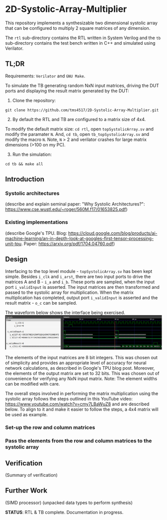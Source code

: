 # 2D-Systolic-Array-Multiplier

This repository implements a synthesizable two dimensional systolic array that can be configured to multiply 2 square matrices of any dimension.

The `rtl` sub-directory contains the RTL written in System Verilog and the `tb` sub-directory contains the test bench written in C++ and simulated using Verilator.

## TL;DR

Requirements: `Verilator` and `GNU Make`.

To simulate the TB generating random NxN input matrices, driving the DUT ports and displaying the result matrix generated by the DUT:

1. Clone the repository:
```
git clone https://github.com/tms4517/2D-Systolic-Array-Multiplier.git
```
2. By default the RTL and TB are configured to a matrix size of 4x4.

To modify the default matrix size: `cd rtl`, open `topSystolicArray.sv` and modify the paramater `N`. And, `cd tb`, open `tb_topSystolicArray.sv` and modify the macro `N`. Note,  `N` > 2 and verilator crashes for large matrix dimensions (>100 on my PC).

3. Run the simulation:
```
cd tb && make all
```

## Introduction

### Systolic architectures

(describe and explain seminal paper: "Why Systolic Architectures?": https://www.cse.wustl.edu/~roger/560M.f17/01653825.pdf)

### Existing implementations

(describe Google's TPU. Blog: https://cloud.google.com/blog/products/ai-machine-learning/an-in-depth-look-at-googles-first-tensor-processing-unit-tpu. Paper: https://arxiv.org/pdf/1704.04760.pdf)

## Design

Interfacing to the top level module - `topSystolicArray.sv` has been kept simple.
Besides `i_clk` and `i_arst`, there are two input ports to drive the matrices A
and B - `i_a` and `i_b`. These ports are sampled, when the input port
`i_validInput` is asserted. The input matrices are then transformed and passed
to the systolic array for multiplication. When the matrix multiplication has
completed, output port `i_validInput` is asserted and the result matrix - `o_c`
can be sampled.

The waveform below shows the interface being exercised.
![Interface](images/interface.png)

The elements of the input matrices are 8 bit integers. This was chosen out of
simplicity and provides an appropriate level of accuracy for neural network
calculations, as described in Google's TPU blog post. Moreover, the elements of
the output matrix are set to 32 bits. This was chosen out of convenience for
verifying any NxN input matrix. Note: The element widths can be modified
with care.

The overall steps involved in performing the matrix multiplication using the
systolic array follows the steps outlined in this YouTube video:
https://www.youtube.com/watch?v=cmy7LBaWuZ8 and are described below.
To align to it and make it easier to follow the steps, a 4x4 matrix will be used
as example.

### Set-up the row and column matrices



### Pass the elements from the row and column matrices to the systolic array


## Verification

(Summary of verification)

## Further Work

(SIMD processor)
(unpacked data types to perform synthesis)

**STATUS**: RTL & TB complete. Documentation in progress.
